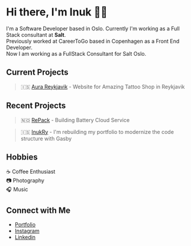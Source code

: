 # Hi there, I'm Inuk 👋🏻
I'm a Software Developer based in Oslo. Currently I'm working as a Full Stack consultant at <strong>Salt</strong>. <br/> Previously worked at CareerToGo based in Copenhagen as a Front End Developer. <br/> Now I am working as a FullStack Consultant for Salt Oslo.

## Current Projects <br/>
> 🇮🇸 [Aura Reykjavik](https://www.aurareykjavik.com/) - Website for Amazing Tattoo Shop in Reykjavik

## Recent Projects <br/>
> 🇳🇴 [RePack](https://www.repack.no/) - Building Battery Cloud Service 

> 🇮🇸 [InukRy](https://ryjewsky.netlify.app/) - I'm rebuilding my portfolio to modernize the code structure with Gasby

## Hobbies
☕️ Coffee Enthusiast <br/>
📷 Photography <br/>
🎧 Music 

## Connect with Me
- [Portfolio](https://www.ryjewsky.com/) <br/>
- [Instagram](https://www.instagram.com/ryjewsky/) <br/>
- [Linkedin](https://www.linkedin.com/in/marcin-inuk-ryjewski-793505198/?originalSubdomain=is)

